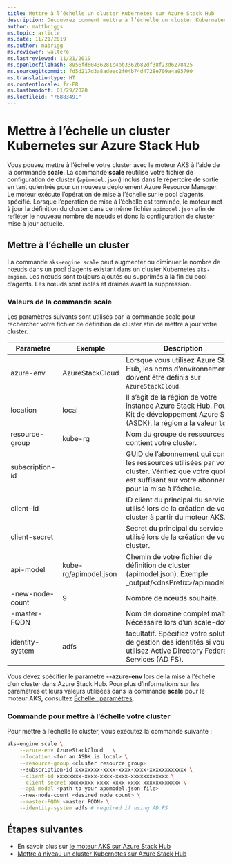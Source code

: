 ```yaml
---
title: Mettre à l’échelle un cluster Kubernetes sur Azure Stack Hub
description: Découvrez comment mettre à l’échelle un cluster Kubernetes sur Azure Stack Hub.
author: mattbriggs
ms.topic: article
ms.date: 11/21/2019
ms.author: mabrigg
ms.reviewer: waltero
ms.lastreviewed: 11/21/2019
ms.openlocfilehash: 8956fd60436281c4bb3362b82df38f23d6278425
ms.sourcegitcommit: fd5d217d3a8adeec2f04b74d4728e709a4a95790
ms.translationtype: HT
ms.contentlocale: fr-FR
ms.lasthandoff: 01/29/2020
ms.locfileid: "76883491"
---
```

# <a name="scale-a-kubernetes-cluster-on-azure-stack-hub"></a>Mettre à l’échelle un cluster Kubernetes sur Azure Stack Hub

Vous pouvez mettre à l’échelle votre cluster avec le moteur AKS à l’aide de la commande **scale**. La commande **scale** réutilise votre fichier de configuration de cluster (`apimodel.json`) inclus dans le répertoire de sortie en tant qu’entrée pour un nouveau déploiement Azure Resource Manager. Le moteur exécute l’opération de mise à l’échelle sur le pool d’agents spécifié. Lorsque l’opération de mise à l’échelle est terminée, le moteur met à jour la définition du cluster dans ce même fichier `apimodel.json` afin de refléter le nouveau nombre de nœuds et donc la configuration de cluster mise à jour actuelle.

## <a name="scale-a-cluster"></a>Mettre à l’échelle un cluster

La commande `aks-engine scale` peut augmenter ou diminuer le nombre de nœuds dans un pool d’agents existant dans un cluster Kubernetes `aks-engine`. Les nœuds sont toujours ajoutés ou supprimés à la fin du pool d’agents. Les nœuds sont isolés et drainés avant la suppression.

### <a name="values-for-the-scale-command"></a>Valeurs de la commande scale

Les paramètres suivants sont utilisés par la commande scale pour rechercher votre fichier de définition de cluster afin de mettre à jour votre cluster.

| Paramètre | Exemple | Description |
| --- | --- | --- | 
| azure-env | AzureStackCloud | Lorsque vous utilisez Azure Stack Hub, les noms d’environnement doivent être définis sur `AzureStackCloud`. | 
| location | local | Il s’agit de la région de votre instance Azure Stack Hub. Pour un Kit de développement Azure Stack (ASDK), la région a la valeur `local`.  | 
| resource-group | kube-rg | Nom du groupe de ressources qui contient votre cluster. | 
| subscription-id |  | GUID de l’abonnement qui contient les ressources utilisées par votre cluster. Vérifiez que votre quota est suffisant sur votre abonnement pour la mise à l’échelle. | 
| client-id |  | ID client du principal du service utilisé lors de la création de votre cluster à partir du moteur AKS. | 
| client-secret |  | Secret du principal du service utilisé lors de la création de votre cluster. | 
| api-model | kube-rg/apimodel.json | Chemin de votre fichier de définition de cluster (apimodel.json). Exemple : _output/\<dnsPrefix>/apimodel.json | 
| -new-node-count | 9 | Nombre de nœuds souhaité. | 
| -master-FQDN |  | Nom de domaine complet maître. Nécessaire lors d’un scale-down. |
| identity-system | adfs | facultatif. Spécifiez votre solution de gestion des identités si vous utilisez Active Directory Federated Services (AD FS). |

Vous devez spécifier le paramètre **--azure-env** lors de la mise à l’échelle d’un cluster dans Azure Stack Hub. Pour plus d’informations sur les paramètres et leurs valeurs utilisées dans la commande **scale** pour le moteur AKS, consultez [Échelle : paramètres](https://github.com/Azure/aks-engine/blob/master/docs/topics/scale.md#parameters).

### <a name="command-to-scale-your-cluster"></a>Commande pour mettre à l’échelle votre cluster

Pour mettre à l’échelle le cluster, vous exécutez la commande suivante :

```bash
aks-engine scale \
    --azure-env AzureStackCloud   \
    --location <for an ASDK is local> \
    --resource-group <cluster resource group>
    --subscription-id xxxxxxxx-xxxx-xxxx-xxxx-xxxxxxxxxxxx \
    --client-id xxxxxxxx-xxxx-xxxx-xxxx-xxxxxxxxxxxx \
    --client-secret xxxxxxxx-xxxx-xxxx-xxxx-xxxxxxxxxxxx \
    --api-model <path to your apomodel.json file>
    --new-node-count <desired node count> \
    --master-FQDN <master FQDN> \
    --identity-system adfs # required if using AD FS
```

## <a name="next-steps"></a>Étapes suivantes

- En savoir plus sur [le moteur AKS sur Azure Stack Hub](azure-stack-kubernetes-aks-engine-overview.md)
- [Mettre à niveau un cluster Kubernetes sur Azure Stack Hub](azure-stack-kubernetes-aks-engine-upgrade.md)